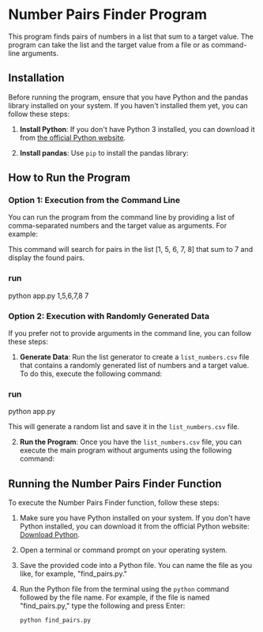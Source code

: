 # Number Pairs Finder Program

This program finds pairs of numbers in a list that sum to a target value. The program can take the list and the target value from a file or as command-line arguments.

## Installation

Before running the program, ensure that you have Python and the pandas library installed on your system. If you haven't installed them yet, you can follow these steps:

1. **Install Python**: If you don't have Python 3 installed, you can download it from [the official Python website](https://www.python.org/downloads/).

2. **Install pandas**: Use `pip` to install the pandas library:

## How to Run the Program

### Option 1: Execution from the Command Line

You can run the program from the command line by providing a list of comma-separated numbers and the target value as arguments. For example:


This command will search for pairs in the list [1, 5, 6, 7, 8] that sum to 7 and display the found pairs.
### run
python app.py 1,5,6,7,8 7

### Option 2: Execution with Randomly Generated Data

If you prefer not to provide arguments in the command line, you can follow these steps:

1. **Generate Data**: Run the list generator to create a `list_numbers.csv` file that contains a randomly generated list of numbers and a target value. To do this, execute the following command:
### run
python app.py 


This will generate a random list and save it in the `list_numbers.csv` file.

2. **Run the Program**: Once you have the `list_numbers.csv` file, you can execute the main program without arguments using the following command:


## Running the Number Pairs Finder Function

To execute the Number Pairs Finder function, follow these steps:

1. Make sure you have Python installed on your system. If you don't have Python installed, you can download it from the official Python website: [Download Python](https://www.python.org/downloads/).

2. Open a terminal or command prompt on your operating system.

3. Save the provided code into a Python file. You can name the file as you like, for example, "find_pairs.py."

4. Run the Python file from the terminal using the `python` command followed by the file name. For example, if the file is named "find_pairs.py," type the following and press Enter:

   ```bash
   python find_pairs.py